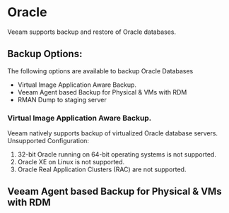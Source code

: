 # Oracle 
Veeam supports backup and restore of Oracle databases.

## Backup Options:
The following options are available to backup Oracle Databases
-	Virtual Image Application Aware Backup.
-	Veeam Agent based Backup for Physical & VMs with RDM
-	RMAN Dump to staging server

### Virtual Image Application Aware Backup.
Veeam natively supports backup of virtualized Oracle database servers.
Unsupported Configuration:
1.	32-bit Oracle running on 64-bit operating systems is not supported.
2.	Oracle XE on Linux is not supported.
3.	Oracle Real Application Clusters (RAC) are not supported.

## Veeam Agent based Backup for Physical & VMs with RDM

